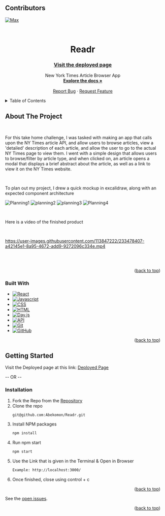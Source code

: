 <a name="readme-top"></a>

## Contributors
 [![Max][Max-badge]][Max-url]

<br />

<h1 align="center">Readr</h1>
<h3 align="center"><a href="https://readr-six.vercel.app/">Visit the deployed page</a></h3>

  <p align="center">
    New York Times Article Browser App
    <br />
    <a href="https://github.com/Abekomon/Readr"><strong>Explore the docs »</strong></a>
    <br />
    <br />
    <a href="https://github.com/Abekomon/Readr/issues">Report Bug</a>
    ·
    <a href="https://github.com/Abekomon/Readr/issues">Request Feature</a>
  </p>
</div>

<details>
  <summary>Table of Contents</summary>
  <ol>
    <li>
      <a href="#about-the-project">About The Project</a>
      <ul>
        <li><a href="#built-with">Built With</a></li>
      </ul>
    </li>
    <li>
      <a href="#getting-started">Getting Started</a>
      <ul>
        <li><a href="#installation">Installation</a></li>
      </ul>
    </li>
  </ol>
</details>

## About The Project

</br>

For this take home challenge, I was tasked with making an app that calls upon the NY Times article API, and allow users to browse articles, view a 'detailed' description of each article, and allow the user to go to the actual NY Times page to view them. I went with a simple design that allows users to browse/filter by article type, and when clicked on, an article opens a modal that displays a brief abstract about the article, as well as a link to view it on the NY Times website.

</br>

To plan out my project, I drew a quick mockup in excalidraw, along with an expected component architecture

![Planning1](https://user-images.githubusercontent.com/113847222/233678142-b4ac8ec9-59c8-49e6-820f-3a6b53efff86.png)
![planning2](https://user-images.githubusercontent.com/113847222/233678144-28a54e38-fee6-4dd7-b34c-f8b28bb44dc2.png)
![planning3](https://user-images.githubusercontent.com/113847222/233678146-aa1aed66-eff4-4b34-9a9f-ef7130d4cdc8.png)
![Planning4](https://user-images.githubusercontent.com/113847222/233678148-123adaaa-afc5-487e-998f-3876feaad76d.png)

</br>

Here is a video of the finished product

</br>

https://user-images.githubusercontent.com/113847222/233478407-a42145e1-8a95-4672-add9-9272096c334e.mp4


</br>
</br>

<p align="right">(<a href="#readme-top">back to top</a>)</p>

### Built With
- [![React][React]][react-url] 
- [![Javascript][javascript.js]][javascript-url]
- [![CSS][css]][css-url]
- [![HTML][html]][html-url]
- [![Day.js][dayjs]][dayjs-url]
- [![API][api]][api-url]
- [![Git][git]][git-url]
- [![GitHub][github]][github-url]

<p align="right">(<a href="#readme-top">back to top</a>)</p>

## Getting Started

Visit the Deployed page at this link: [Deployed Page](https://readr-six.vercel.app/)

-- OR --

### Installation

1. Fork the Repo from the [Repository](https://github.com/Abekomon/Readr)
2. Clone the repo
   ```sh
   git@github.com:Abekomon/Readr.git
   ```
3. Install NPM packages
   ```sh
   npm install
   ```
4. Run npm start
   ```sh
   npm start
   ```
5. Use the Link that is given in the Terminal & Open in Browser
   ```sh
   Example: http://localhost:3000/
   ```
6. Once finished, close using control + c

<p align="right">(<a href="#readme-top">back to top</a>)</p>

See the [open issues](https://github.com/Abekomon/Readr/issues).

<p align="right">(<a href="#readme-top">back to top</a>)</p>

[Max-badge]: https://img.shields.io/badge/-Max%20Lange-green
[Max-url]: https://github.com/Abekomon
[React]: https://img.shields.io/badge/-ReactJs-61DAFB?logo=react&logoColor=white&style=for-the-badge
[react-url]: https://reactjs.org/
[dayjs]: https://img.shields.io/badge/-dayjs-fb6052?style=for-the-badge
[dayjs-url]: https://www.npmjs.com/package/dayjs
[css]: https://img.shields.io/badge/CSS-000000?style=for-the-badge&logo=css&logoColor=white
[css-url]: https://www.w3.org/Style/CSS/Overview.en.html
[html]: https://img.shields.io/badge/HTML-4A4A55?style=for-the-badge&logo=HTML&logoColor=FF3E00
[html-url]: https://www.w3schools.com/howto/howto_make_a_website.asp
[javascript.js]: https://img.shields.io/badge/JavaScript-0769AD?style=for-the-badge&logo=javascript&logoColor=white
[javascript-url]: https://www.javascript.com/
[api]: https://img.shields.io/badge/API-15EA75?style=for-the-badge&logo=HTML&logoColor=FF3E00
[api-url]: https://www.w3schools.com/js/js_api_intro.asp
[github]: https://img.shields.io/badge/GitHub-22043C?style=for-the-badge&logo=github&logoColor=FF3E00
[github-url]: https://github.com/
[git]: https://img.shields.io/badge/Git-2E0305?style=for-the-badge&logo=git&logoColor=FF3E00
[git-url]: https://git-scm.com/